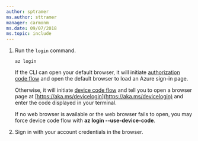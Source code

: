 ```yaml
---
author: sptramer
ms.author: sttramer
manager: carmonm
ms.date: 09/07/2018
ms.topic: include
---
```

1. Run the `login` command.

    ```azurecli-interactive
    az login
    ```

    If the CLI can open your default browser, it will initiate [authorization code flow](/azure/active-directory/develop/v2-oauth2-auth-code-flow) and open the default browser to load an Azure sign-in page.

    Otherwise, it will initiate [device code flow](/azure/active-directory/develop/v2-oauth2-device-code) and tell you to open a browser page at [https://aka.ms/devicelogin](https://aka.ms/devicelogin) and enter the code displayed in your terminal.

    If no web browser is available or the web browser fails to open, you may force device code flow with **az login --use-device-code**.

2. Sign in with your account credentials in the browser.
